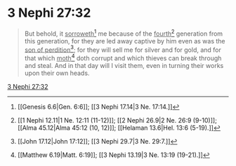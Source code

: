 # 3 Nephi 27:32

> But behold, it <u>sorroweth</u>[^a] me because of the <u>fourth</u>[^b] generation from this generation, for they are led away captive by him even as was the <u>son of perdition</u>[^c]; for they will sell me for silver and for gold, and for that which <u>moth</u>[^d] doth corrupt and which thieves can break through and steal. And in that day will I visit them, even in turning their works upon their own heads.

[3 Nephi 27:32](https://www.churchofjesuschrist.org/study/scriptures/bofm/3-ne/27?lang=eng&id=p32#p32)


[^a]: [[Genesis 6.6|Gen. 6:6]]; [[3 Nephi 17.14|3 Ne. 17:14.]]
[^b]: [[1 Nephi 12.11|1 Ne. 12:11 (11-12)]]; [[2 Nephi 26.9|2 Ne. 26:9 (9-10)]]; [[Alma 45.12|Alma 45:12 (10, 12)]]; [[Helaman 13.6|Hel. 13:6 (5-19).]]
[^c]: [[John 17.12|John 17:12]]; [[3 Nephi 29.7|3 Ne. 29:7.]]
[^d]: [[Matthew 6.19|Matt. 6:19]]; [[3 Nephi 13.19|3 Ne. 13:19 (19-21).]]
